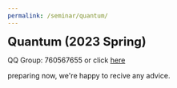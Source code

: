 ```yaml
---
permalink: /seminar/quantum/
---
```



**<font size=5>Quantum (2023 Spring)</font>**

QQ Group: 760567655 or click [here](https://jq.qq.com/?_wv=1027&k=pdL4Q0uj)


preparing now, we're happy to recive any advice.